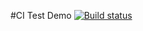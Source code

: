 #CI Test Demo
[![Build status](https://ci.appveyor.com/api/projects/status/1sk6674g6nbxd2q0?svg=true)](https://ci.appveyor.com/project/SilverKir/jest-lection)